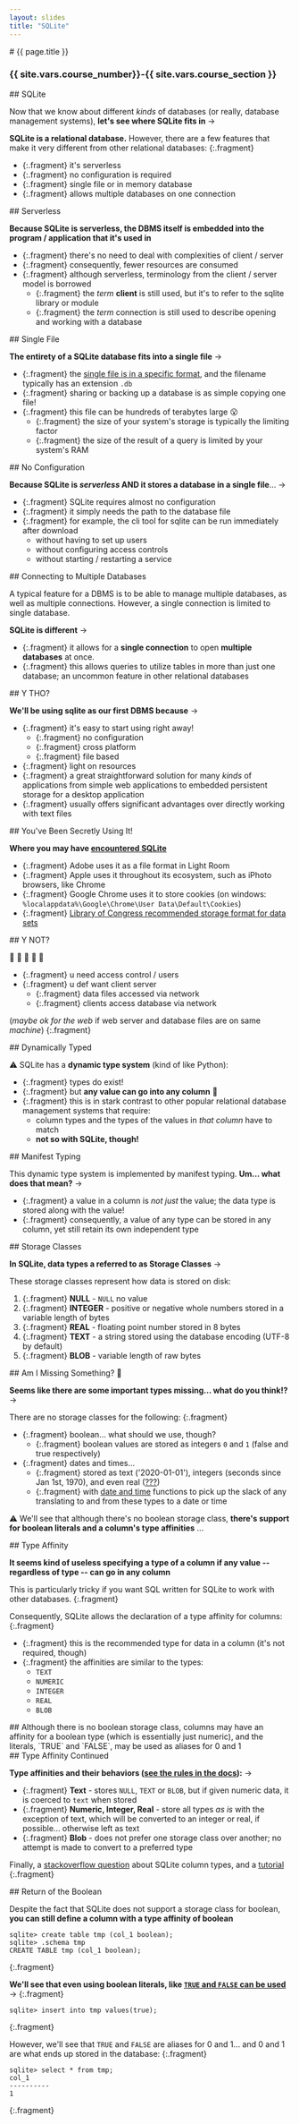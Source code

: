 ```yaml
---
layout: slides
title: "SQLite"
---
```


<section markdown="block" class="intro-slide">
# {{ page.title }}


### {{ site.vars.course_number}}-{{ site.vars.course_section }}

<p><small></small></p>
</section>


<section markdown="block">
## SQLite

Now that we know about different _kinds_ of databases (or really, database management systems), __let's see where <span class="hl">SQLite</span> fits in__ &rarr;

__SQLite is a <span class="hl">relational</span> database.__ However, there are a few features that make it very different from other relational databases:
{:.fragment}

* {:.fragment} it's serverless 
* {:.fragment} no configuration is required
* {:.fragment} single file or in memory database
* {:.fragment} allows multiple databases on one connection


</section>

<section markdown="block">
## Serverless

__Because SQLite is <span class="hl">serverless</span>, the DBMS itself is embedded into the program / application that it's used in__

* {:.fragment} there's no need to deal with complexities of client / server
* {:.fragment} consequently, fewer resources are consumed
* {:.fragment} although serverless, terminology from the client / server model is borrowed
	* {:.fragment} the _term_ __client__ is still used, but it's to refer to the sqlite library or module
	* {:.fragment} the _term_ connection is still used to describe opening and working with a database

</section>

<section markdown="block">
## Single File

__The entirety of a SQLite database fits into a single file__ &rarr;

* {:.fragment} the [single file is in a specific format](https://www.sqlite.org/fileformat.html), and the filename typically has an extension `.db`
* {:.fragment} sharing or backing up a database is as simple copying one file!
* {:.fragment} this file can be hundreds of terabytes large 😮
	* {:.fragment} the size of your system's storage is typically the limiting factor
	* {:.fragment} the size of the result of a query is limited by your system's RAM

</section>
<section markdown="block">
## No Configuration

__Because SQLite is _serverless_ AND it stores a database in a single file__... &rarr;

* {:.fragment} SQLite requires almost <span class="hl">no configuration</span>
* {:.fragment} it simply needs the path to the database file
* {:.fragment} for example, the cli tool for sqlite can be run immediately after download
	* without having to set up users
	* without configuring access controls
	* without starting / restarting a service

</section>

<section markdown="block">
## Connecting to Multiple Databases

A typical feature for a DBMS is to be able to manage multiple databases, as well as multiple connections. However, a single connection is limited to single database. 

__SQLite is different__ &rarr;

* {:.fragment} it allows for a __single connection__ to open __multiple databases__ at once.
* {:.fragment} this allows queries to utilize tables in more than just one database; an uncommon feature in other relational databases

</section>

<section markdown="block">
## Y THO?

__We'll be using sqlite as our first DBMS because__ &rarr;

* {:.fragment} it's <span class="hl">easy</span> to start using right away!
	* {:.fragment} no configuration
	* {:.fragment} cross platform
	* {:.fragment} file based
* {:.fragment} light on resources
* {:.fragment} a great straightforward solution for many _kinds_ of applications from simple web applications to embedded persistent storage for a desktop application
* {:.fragment} usually offers significant advantages over directly working with text files

</section>
<section markdown="block">
## You've Been Secretly Using It!

__Where you may have [encountered SQLite](https://sqlite.org/famous.html)__

* {:.fragment} Adobe uses it as a file format in Light Room
* {:.fragment} Apple uses it throughout its ecosystem, such as iPhoto
browsers, like Chrome
* {:.fragment} Google Chrome uses it to store cookies (on windows: `%localappdata%\Google\Chrome\User Data\Default\Cookies`)
* {:.fragment} [Library of Congress recommended storage format for data sets](https://www.loc.gov/preservation/resources/rfs/data.html#datasets)

</section>

<section markdown="block">
## Y NOT?

🙅 🙅 🙅 🙅 🙅

* {:.fragment} u need access control / users
* {:.fragment} u def want client server
	* {:.fragment} data files accessed via network
	* {:.fragment} clients access database via network

(_maybe ok for the web_ if web server and database files are on same _machine_)
{:.fragment}

</section>



<section markdown="block">
## Dynamically Typed 

⚠️ SQLite has a __dynamic type system__ (kind of like Python):

* {:.fragment} types do exist!
* {:.fragment} but __any value can go into any column__ 🤯
* {:.fragment} this is in stark contrast to other popular relational database management systems that require:
	* column types and the types of the values in _that column_ have to match
	* __not so with SQLite, though!__
</section>

<section markdown="block">
## Manifest Typing

This <span class="hl">dynamic type system</span> is implemented by <span class="hl">manifest typing</span>. __Um... what does that mean?__ &rarr;

* {:.fragment} a value in a column is _not just_ the value; the data type is stored along with the value!
* {:.fragment} consequently, a value of any type can be stored in any column, yet still retain its own independent type

</section>
<section markdown="block">
## Storage Classes

__In SQLite, data types a referred to as <span class="hl">Storage Classes</span>__ &rarr;

These storage classes represent how data is stored on disk:


1. {:.fragment} __NULL__ - `NULL` no value
2. {:.fragment} __INTEGER__ - positive or negative whole numbers stored in a variable length of bytes
3. {:.fragment} __REAL__ - floating point number stored in 8 bytes
4. {:.fragment} __TEXT__ - a string stored using the database encoding (UTF-8 by default)
5. {:.fragment} __BLOB__ - variable length of raw bytes

</section>

<section markdown="block">
## Am I Missing Something? 🔎

__Seems like there are some important types missing... what do you think!?__ &rarr;

There are no storage classes for the following:
{:.fragment}

* {:.fragment} boolean... <span class="fragment">what should we use, though?</span>
	* {:.fragment} boolean values are stored as integers `0` and `1` (false and true respectively)
* {:.fragment} dates and times...
	* {:.fragment} stored as text ('2020-01-01'), integers (seconds since Jan 1st, 1970), and even real ([???](https://simple.wikipedia.org/wiki/Julian_day#:~:text=The%20Julian%20day%20or%20Julian,multiples%20of%207%20are%20Mondays.))
	* {:.fragment} with [date and time](https://sqlite.org/lang_datefunc.html) functions to pick up the slack of any translating to and from these types to a date or time


⚠️ We'll see that although there's no boolean storage class, __there's support for boolean literals and a column's type affinities__ ... 

</section>



<section markdown="block">
## Type Affinity

__It seems kind of useless specifying a type of a column if any value -- regardless of type -- can go in any column__

This is particularly tricky if you want SQL written for SQLite to work with other databases.
{:.fragment}

Consequently, SQLite allows the declaration of a <span class="hl">type affinity</span> for columns:
{:.fragment}

* {:.fragment} this is the recommended type for data in a column (it's not required, though)
* {:.fragment} the affinities are similar to the types:
	* `TEXT`
	* `NUMERIC`
	* `INTEGER`
	* `REAL`
	* `BLOB`
</section>
<section markdown="block">
## 
Although there is no boolean storage class, columns may have an affinity for a boolean type (which is essentially just numeric), and the literals, `TRUE` and `FALSE`, may be used as aliases for 0 and 1

</section>

<section markdown="block">
##  Type Affinity Continued

__Type affinities and their behaviors ([see the rules in the docs](https://sqlite.org/datatype3.html#type_affinity)):__ &rarr;

* {:.fragment} __Text__ - stores `NULL`, `TEXT` or `BLOB`, but if given numeric data, it is coerced to `text` when stored
* {:.fragment} __Numeric, Integer, Real__ - store all types _as is_ with the exception of text, which will be converted to an integer or real, if possible... otherwise left as text 
* {:.fragment} __Blob__ - does not prefer one storage class over another; no attempt is made to convert to a preferred type

Finally, a [stackoverflow question](https://dba.stackexchange.com/questions/203220/sqlite-what-is-the-use-of-specifying-data-types) about SQLite column types, and a [tutorial](https://www.sqlitetutorial.net/sqlite-data-types/)
{:.fragment}
</section>

<section markdown="block">
## Return of the Boolean

Despite the fact that SQLite does not support a storage class for boolean, __you can still define a column with a type affinity of boolean__

```
sqlite> create table tmp (col_1 boolean);
sqlite> .schema tmp
CREATE TABLE tmp (col_1 boolean);
```
{:.fragment}

__We'll see that even using boolean literals, like [`TRUE` and `FALSE` can be used](https://www.sqlite.org/releaselog/3_23_0.html)__ &rarr;
{:.fragment}


```
sqlite> insert into tmp values(true);
```
{:.fragment}

However, we'll see that `TRUE` and `FALSE` are aliases for 0 and 1... and 0 and 1 are what ends up stored in the database:
{:.fragment}

```
sqlite> select * from tmp;
col_1
----------
1
```
{:.fragment}
</section>

